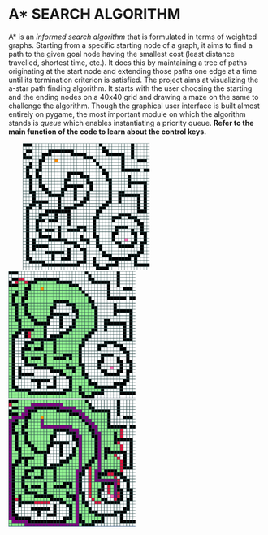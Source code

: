 # A* SEARCH ALGORITHM
A* is an *informed search algorithm* that is formulated in terms of weighted graphs. Starting from a specific starting node of a graph, it aims to find a path to the given goal node having the smallest cost (least distance travelled, shortest time, etc.). It does this by maintaining a tree of paths originating at the start node and extending those paths one edge at a time until its termination criterion is satisfied. The project aims at visualizing the a-star path finding algorithm. It starts with the user choosing the starting and the ending nodes on a 40x40 grid and drawing a maze on the same to challenge the algorithm. Though the graphical user interface is built almost entirely on pygame, the most important module on which the algorithm stands is *queue* which enables instantiating a priority queue. **Refer to the main function of the code to learn about the control keys.**

&nbsp;&nbsp;&nbsp;&nbsp;&nbsp;&nbsp;&nbsp;<img src="README_IMAGES/img_1.png" width="250" height="250">&nbsp;&nbsp;&nbsp;&nbsp;&nbsp;&nbsp;&nbsp;&nbsp;<img src="README_IMAGES/img_2.png" width="250" height="250">&nbsp;&nbsp;&nbsp;&nbsp;&nbsp;&nbsp;&nbsp;&nbsp;<img src="README_IMAGES/img_3.png" width="250" height="250">
